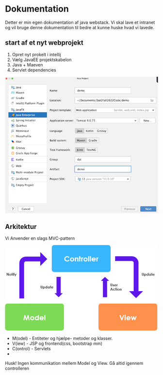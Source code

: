# Dokumentation
Detter er min egen dokumentation af java webstack.
Vi skal lave et intranet og vil bruge denne
dokumentation til bedre at kunne huske hvad vi lavede.

## start af et nyt webprojekt 

1. Opret nyt prokelt i intellij
2. Vælg JavaEE projektskabelon
3. Java + Maeven 
4. Servlet dependencies

![img.png](IMG/img.png)

## Arkitektur
Vi Anvender en slags MVC-pattern

![img_1.png](IMG/img_1.png)

- M(odel) - Entiteter og hjælpe- metoder og klasser.
- V(iew) - JSP og frontend(css, bootstrap mm)
- C(ontrol) - Servlets
- 
Husk! Ingen kommunikation mellem Model og View. Gå altid igennem controlleren